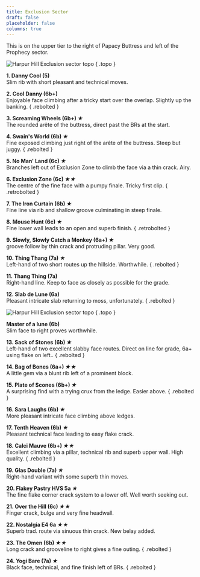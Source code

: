 ```yaml
---
title: Exclusion Sector
draft: false
placeholder: false
columns: true
---
```


This is on the upper tier to the right of Papacy Buttress and left of the Prophecy sector.

![Harpur Hill Exclusion sector topo](/img/peak/buxton/hh-exclusion-left.jpg)
{ .topo }

**1. Danny Cool (5)**  
Slim rib with short pleasant and technical moves.

**2. Cool Danny (6b+)**  
Enjoyable face climbing after a tricky start over the overlap. Slightly up the banking. 
{ .rebolted } 

**3. Screaming Wheels (6b+) *★***  
The rounded arête of the buttress, direct past the BRs at the start. 

**4. Swain's World (6b) *★***  
Fine exposed climbing just right of the arête of the buttress. Steep but juggy. 
{ .rebolted } 

**5. No Man' Land (6c) *★***  
Branches left out of Exclusion Zone to climb the face via a thin crack. Airy. 

**6. Exclusion Zone (6c) *★★***  
The centre of the fine face with a pumpy finale. Tricky first clip. 
{ .retrobolted } 

**7. The Iron Curtain (6b) *★***  
Fine line via rib and shallow groove culminating in steep finale. 

**8. Mouse Hunt (6c) *★***  
Fine lower wall leads to an open and superb finish. 
{ .retrobolted }

**9. Slowly, Slowly Catch a Monkey (6a+) *★***  
groove follow by thin crack and protruding pillar. Very good. 

**10. Thing Thang (7a) *★***  
Left-hand of two short routes up the hillside. Worthwhile. 
{ .rebolted } 

**11. Thang Thing (7a)**  
Right-hand line. Keep to face as closely as possible for the grade. 

**12. Slab de Lune (6a)**  
Pleasant intricate slab returning to moss, unfortunately. 
{ .rebolted } 

![Harpur Hill Exclusion sector topo](/img/peak/buxton/hh-exclusion-right.jpg)
{ .topo }


**Master of a lune (6b)**  
Slim face to right proves worthwhile. 

**13. Sack of Stones (6b) *★***  
Left-hand of two excellent slabby face routes. Direct on line for grade, 6a+ using flake on left.. 
{ .rebolted } 

**14. Bag of Bones (6a+) *★★***  
A little gem via a blunt rib left of a prominent block. 

**15. Plate of Scones (6b+) *★***  
A surprising find with a trying crux from the ledge. Easier above. 
{ .rebolted } 

**16. Sara Laughs (6b) *★***  
More pleasant intricate face climbing above ledges. 

**17. Tenth Heaven (6b) *★***  
Pleasant technical face leading to easy flake crack. 

**18. Calci Mauve (6b+) *★★***  
Excellent climbing via a pillar, technical rib and superb upper wall. High quality. 
{ .rebolted } 

**19. Glas Double (7a) *★***  
Right-hand variant with some superb thin moves. 

**20. Flakey Pastry HVS 5a *★***  
The fine flake corner crack system to a lower off. Well worth seeking out. 

**21. Over the Hill (6c) *★★***  
Finger crack, bulge and very fine headwall. 

**22. Nostalgia E4 6a *★★***  
Superb trad. route via sinuous thin crack. New belay added. 

**23. The Omen (6b) *★★***  
Long crack and grooveline to right gives a fine outing.
{ .rebolted } 

**24. Yogi Bare (7a) *★***  
Black face, technical, and fine finish left of BRs.
{ .rebolted } 


